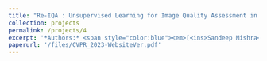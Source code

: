 ```yaml
---
title: "Re-IQA : Unsupervised Learning for Image Quality Assessment in the Wild (Under Review - 2023)"
collection: projects
permalink: /projects/4
excerpt: '*Authors:* <span style="color:blue"><em>[<ins>Sandeep Mishra</ins>](https://sandeep-sm.github.io/)</em></span>, <span style="color:blue"><em>[Avinab Saha](https://www.linkedin.com/in/avinab-saha-4bb09b57/)</em></span> , <span style="color:blue"><em>[Alan C. Bovik](https://www.ece.utexas.edu/people/faculty/alan-bovik)</em></span>'
paperurl: '/files/CVPR_2023-WebsiteVer.pdf'
---
```

